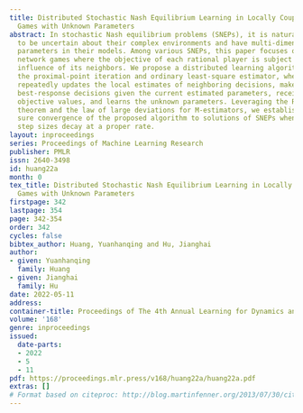 ```yaml
---
title: Distributed Stochastic Nash Equilibrium Learning in Locally Coupled Network
  Games with Unknown Parameters
abstract: In stochastic Nash equilibrium problems (SNEPs), it is natural for players
  to be uncertain about their complex environments and have multi-dimensional unknown
  parameters in their models. Among various SNEPs, this paper focuses on locally coupled
  network games where the objective of each rational player is subject to the aggregate
  influence of its neighbors. We propose a distributed learning algorithm based on
  the proximal-point iteration and ordinary least-square estimator, where each player
  repeatedly updates the local estimates of neighboring decisions, makes its augmented
  best-response decisions given the current estimated parameters, receives the realized
  objective values, and learns the unknown parameters. Leveraging the Robbins-Siegmund
  theorem and the law of large deviations for M-estimators, we establish the almost
  sure convergence of the proposed algorithm to solutions of SNEPs when the updating
  step sizes decay at a proper rate.
layout: inproceedings
series: Proceedings of Machine Learning Research
publisher: PMLR
issn: 2640-3498
id: huang22a
month: 0
tex_title: Distributed Stochastic Nash Equilibrium Learning in Locally Coupled Network
  Games with Unknown Parameters
firstpage: 342
lastpage: 354
page: 342-354
order: 342
cycles: false
bibtex_author: Huang, Yuanhanqing and Hu, Jianghai
author:
- given: Yuanhanqing
  family: Huang
- given: Jianghai
  family: Hu
date: 2022-05-11
address:
container-title: Proceedings of The 4th Annual Learning for Dynamics and Control Conference
volume: '168'
genre: inproceedings
issued:
  date-parts:
  - 2022
  - 5
  - 11
pdf: https://proceedings.mlr.press/v168/huang22a/huang22a.pdf
extras: []
# Format based on citeproc: http://blog.martinfenner.org/2013/07/30/citeproc-yaml-for-bibliographies/
---
```

